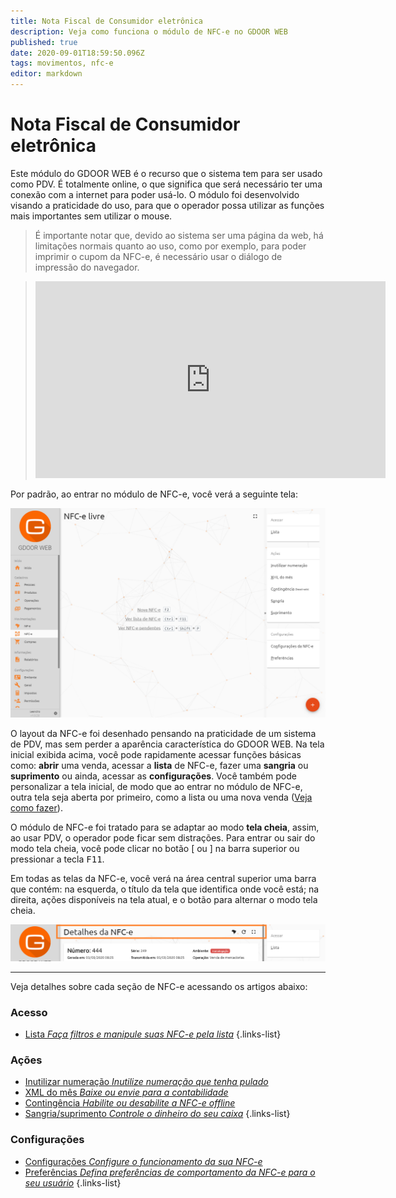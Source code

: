 ```yaml
---
title: Nota Fiscal de Consumidor eletrônica
description: Veja como funciona o módulo de NFC-e no GDOOR WEB
published: true
date: 2020-09-01T18:59:50.096Z
tags: movimentos, nfc-e
editor: markdown
---
```


# Nota Fiscal de Consumidor eletrônica

Este módulo do GDOOR WEB é o recurso que o sistema tem para ser usado como PDV. É totalmente online, o que significa que será necessário ter uma conexão com a internet para poder usá-lo. O módulo foi desenvolvido visando a praticidade do uso, para que o operador possa utilizar as funções mais importantes sem utilizar o mouse. 

> É importante notar que, devido ao sistema ser uma página da web, há limitações normais quanto ao uso, como por exemplo, para poder imprimir o cupom da NFC-e, é necessário usar o diálogo de impressão do navegador.

> <iframe width="560" height="315" src="https://www.youtube.com/embed/XzZJwLsyAzU" frameborder="0" allow="accelerometer; autoplay; encrypted-media; gyroscope; picture-in-picture" allowfullscreen></iframe>

Por padrão, ao entrar no módulo de NFC-e, você verá a seguinte tela:

![Tela inicial da NFC-e](/movimentos/nfce/tela-inicial-nfce.png)

O layout da NFC-e foi desenhado pensando na praticidade de um sistema de PDV, mas sem perder a aparência característica do GDOOR WEB. Na tela inicial exibida acima, você pode rapidamente acessar funções básicas como: **abrir** uma venda, acessar a **lista** de NFC-e, fazer uma **sangria** ou **suprimento** ou ainda, acessar as **configurações**. Você também pode personalizar a tela inicial, de modo que ao entrar no módulo de NFC-e, outra tela seja aberta por primeiro, como a lista ou uma nova venda ([Veja como fazer](/movimentos/nfc-e/preferencias)).

O módulo de NFC-e foi tratado para se adaptar ao modo **tela cheia**, assim, ao usar PDV, o operador pode ficar sem distrações. Para entrar ou sair do modo tela cheia, você pode clicar no botão [<i class="mdi mdi-fullscreen"></i> ou <i class="mdi mdi-fullscreen-exit"></i>] na barra superior ou pressionar a tecla <kbd>F11</kbd>.

Em todas as telas da NFC-e, você verá na área central superior uma barra que contém: na esquerda, o título da tela que identifica onde você está; na direita, ações disponíveis na tela atual, e o botão para alternar o modo tela cheia.

![Barra superior da NFC-e](/movimentos/nfce/barra-superior-nfce.png)

---

Veja detalhes sobre cada seção de NFC-e acessando os artigos abaixo:

### Acesso
- [Lista *Faça filtros e manipule suas NFC-e pela lista*](/movimentos/nfc-e/lista)
{.links-list}

### Ações
- [Inutilizar numeração *Inutilize numeração que tenha pulado*](/movimentos/nfc-e/inutilizar)
- [XML do mês *Baixe ou envie para a contabilidade*](/movimentos/nfc-e/xml-mes)
- [Contingência *Habilite ou desabilite a NFC-e offline*](/movimentos/nfc-e/contingencia)
- [Sangria/suprimento *Controle o dinheiro do seu caixa*](/movimentos/nfc-e/sangria-suprimento)
{.links-list}

### Configurações
- [Configurações *Configure o funcionamento da sua NFC-e*](/movimentos/nfc-e/configurar)
- [Preferências *Defina preferências de comportamento da NFC-e para o seu usuário*](/movimentos/nfc-e/preferencias)
{.links-list}
